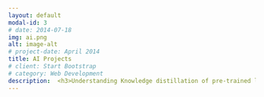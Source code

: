```yaml
---
layout: default
modal-id: 3
# date: 2014-07-18
img: ai.png
alt: image-alt
# project-date: April 2014
title: AI Projects
# client: Start Bootstrap
# category: Web Development
description:  <h3>Understanding Knowledge distillation of pre-trained language models</h3><p></br>The use of pre-trained language models has been a great success in natural language processing tasks. However, these models usually have a large number of parameters that are computationally expensive to fine-tune. Moreover, they are not practical to be deployed in low-end and edge devices such as mobile phones due to high latency. Many knowledge distillation techniques have been proposed to compress the model size while retaining the large model’s performance. Despite the popularity of knowledge distillation in pre-trained language models, the properties that define the success of its distillation have not been explored. In this work, we investigate the role of distillation variables in distilling pre-trained language models. We evaluate the effect of the variable choice in factual knowledge and linguistic tasks. Understanding the role of distillation variables could open an opportunity for optimizing the distillation process in pre-trained language models.</br></br></p> <h3>News Classification</h3><p></br>In this project, we proposed new method for news classification in <a href="https://pytorch.org/text/stable/datasets.html#ag-news">AGNews data</a>. We combined convolutional neural network and gated recurrent units to extract the text features then classify it. Our new method can outperform the baseline method with 2% of accuracy and 92% of final accuracy.</br></br></p> <h3>Robustness of Watermark in Neural Network Model</h3><p></br>When it takes a lot of effort and resources to train a neural network with high accuracy, it is reasonable to seek for a reliable mechanism to protect the model from being stolen. Only recently, different watermarking techniques have been proposed that enable remote ownership verification. One approach trains the model on watermarked data such that the owner can reveal the  predefined outcome when querying a stolen black-box model with watermarks. This project examines the question of robustness of the embedded watermarks when the attacker knows the type of the watermark used. The experiments show that the watermarks can be removed with little effort, if the attacker has some knowledge on the parameters of the used watermark technique. The decrease in test accuracy on the dataset mostly depends on the attacker having access to original training data.</br></br></p> <h3>Answer Classification</h3><p></br>While considered to be more effective method to measure student's performance, evaluating description question's answer from many students is a tiresome task. Hence, such automatic system that is based on text classification need to be developed in order to return the evaluation result to students in shorter time.  This research focused on utilization of GloVe word vector representation and Convolutional Neural Network to classify student's answer on description question based on given solution. Study was done on a set of students' answer from Indonesian Ministry of Culture and Education, 2408 answer in total. Variation on several hyper parameter is done to conclude the model's behaviour on this kind of problem and dataset. Our final model scores 89,36\% accuracy on 5 fold cross-validation.</br></br></p>
---
```


